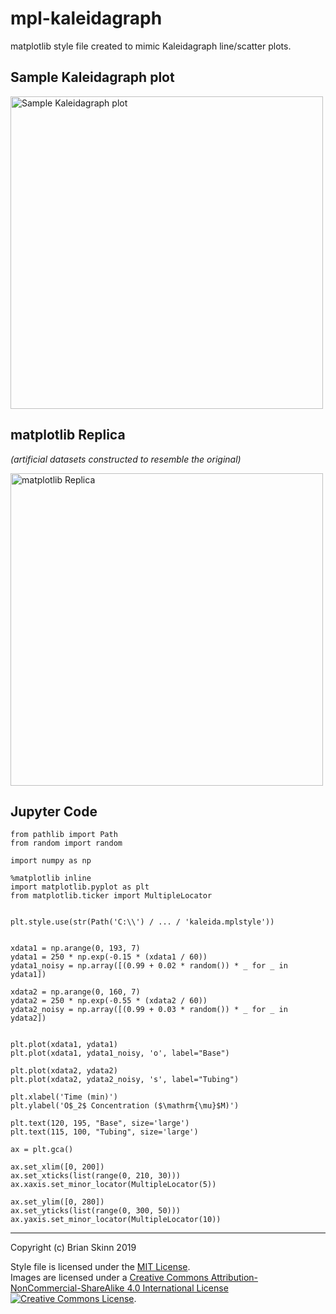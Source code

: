 # mpl-kaleidagraph

matplotlib style file created to mimic Kaleidagraph line/scatter plots.


## Sample Kaleidagraph plot

<img src="https://github.com/bskinn/mpl-kaleidagraph/raw/master/images/kal.png" alt="Sample Kaleidagraph plot" width="500px">


## matplotlib Replica

*(artificial datasets constructed to resemble the original)*

<img src="https://github.com/bskinn/mpl-kaleidagraph/raw/master/images/mpl.png" alt="matplotlib Replica" width="500px">


## Jupyter Code

```
from pathlib import Path
from random import random

import numpy as np

%matplotlib inline
import matplotlib.pyplot as plt
from matplotlib.ticker import MultipleLocator


plt.style.use(str(Path('C:\\') / ... / 'kaleida.mplstyle'))


xdata1 = np.arange(0, 193, 7)
ydata1 = 250 * np.exp(-0.15 * (xdata1 / 60))
ydata1_noisy = np.array([(0.99 + 0.02 * random()) * _ for _ in ydata1])

xdata2 = np.arange(0, 160, 7)
ydata2 = 250 * np.exp(-0.55 * (xdata2 / 60))
ydata2_noisy = np.array([(0.99 + 0.03 * random()) * _ for _ in ydata2])


plt.plot(xdata1, ydata1)
plt.plot(xdata1, ydata1_noisy, 'o', label="Base")

plt.plot(xdata2, ydata2)
plt.plot(xdata2, ydata2_noisy, 's', label="Tubing")

plt.xlabel('Time (min)')
plt.ylabel('O$_2$ Concentration ($\mathrm{\mu}$M)')

plt.text(120, 195, "Base", size='large')
plt.text(115, 100, "Tubing", size='large')

ax = plt.gca()

ax.set_xlim([0, 200])
ax.set_xticks(list(range(0, 210, 30)))
ax.xaxis.set_minor_locator(MultipleLocator(5))

ax.set_ylim([0, 280])
ax.set_yticks(list(range(0, 300, 50)))
ax.yaxis.set_minor_locator(MultipleLocator(10))
```

-----

Copyright (c) Brian Skinn 2019

Style file is licensed under the [MIT License](https://github.com/bskinn/mpl-kaleidagraph/blob/master/LICENSE.txt).  
Images are licensed under a <a rel="license" href="http://creativecommons.org/licenses/by-nc-sa/4.0/">Creative Commons Attribution-NonCommercial-ShareAlike 4.0 International License</a> &nbsp; <a rel="license" href="http://creativecommons.org/licenses/by-nc-sa/4.0/"><img alt="Creative Commons License" style="border-width:0" src="https://i.creativecommons.org/l/by-nc-sa/4.0/80x15.png" /></a>.
